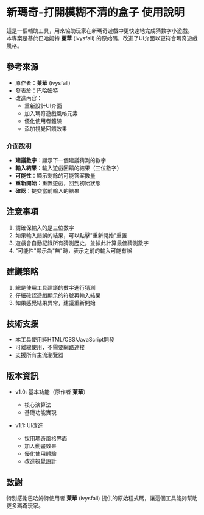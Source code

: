 # 新瑪奇-打開模糊不清的盒子 使用說明

這是一個輔助工具，用來協助玩家在新瑪奇遊戲中更快速地完成猜數字小遊戲。
本專案是基於巴哈姆特 **萰華** (ivysfall) 的原始碼，改進了UI介面以更符合瑪奇遊戲風格。

## 參考來源
- 原作者：**萰華** (ivysfall)
- 發表於：巴哈姆特
- 改進內容：
  - 重新設計UI介面
  - 加入瑪奇遊戲風格元素
  - 優化使用者體驗
  - 添加視覺回饋效果

### 介面說明
- **建議數字**：顯示下一個建議猜測的數字
- **輸入結果**：輸入遊戲回饋的結果（三位數字）
- **可能性**：顯示剩餘的可能答案數量
- **重新開始**：重置遊戲，回到初始狀態
- **確認**：提交當前輸入的結果

## 注意事項
1. 請確保輸入的是三位數字
2. 如果輸入錯誤的結果，可以點擊"重新開始"重置
3. 遊戲會自動記錄所有猜測歷史，並據此計算最佳猜測數字
4. "可能性"顯示為"無"時，表示之前的輸入可能有誤

## 建議策略
1. 總是使用工具建議的數字進行猜測
2. 仔細確認遊戲顯示的符號再輸入結果
3. 如果感覺結果異常，建議重新開始

## 技術支援
- 本工具使用純HTML/CSS/JavaScript開發
- 可離線使用，不需要網路連接
- 支援所有主流瀏覽器

## 版本資訊
- v1.0: 基本功能（原作者 **萰華**）
  - 核心演算法
  - 基礎功能實現
  
- v1.1: UI改進
  - 採用瑪奇風格界面
  - 加入動畫效果
  - 優化使用體驗
  - 改進視覺設計

## 致謝
特別感謝巴哈姆特使用者 **萰華** (ivysfall) 提供的原始程式碼，讓這個工具能夠幫助更多瑪奇玩家。

